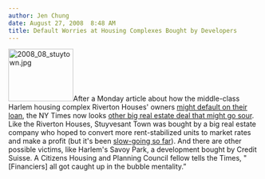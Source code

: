 ```yaml
---
author: Jen Chung
date: August 27, 2008  8:48 AM
title: Default Worries at Housing Complexes Bought by Developers
---
```


<p><img alt="2008_08_stuytown.jpg" src="https://web.archive.org/web/20110611054507im_/http://gothamist.com/attachments/jen/2008_08_stuytown.jpg" width="130" height="105" class="right">After a Monday article about how the middle-class Harlem housing complex Riverton Houses&apos; owners <a href="https://web.archive.org/web/20110611054507/http://www.nytimes.com/2008/08/25/nyregion/25riverton.htm">might default on their loan</a>, the NY Times now looks <a href="https://web.archive.org/web/20110611054507/http://www.nytimes.com/2008/08/27/business/27default.html?_r=1&amp;pagewanted=1&amp;ref=nyregion&amp;oref=slogin">other big real estate deal that might go sour</a>.  Like the Riverton Houses, Stuyvesant Town was bought by a big real estate company who hoped to convert more rent-stabilized units to market rates and make a profit (but it&apos;s been <a href="https://web.archive.org/web/20110611054507/http://gothamist.com/2008/07/23/revenues_at_stuyvesant_town_are_dow.php">slow-going so far</a>).  And there are other possible victims, like Harlem&apos;s Savoy Park, a development bought by Credit Suisse.  A Citizens Housing and Planning Council fellow tells the Times, &quot;[Financiers] all got caught up in the bubble mentality.&#x201D;</p>